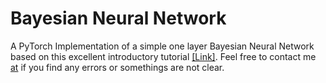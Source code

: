 # Bayesian Neural Network
A PyTorch Implementation of a simple one layer Bayesian Neural Network based on this excellent introductory tutorial [[Link]](https://davidstutz.de/a-short-introduction-to-bayesian-neural-networks/). Feel free to contact me [at](salmansiddique.khan@gmail.com) if you find any errors or somethings are not clear.
